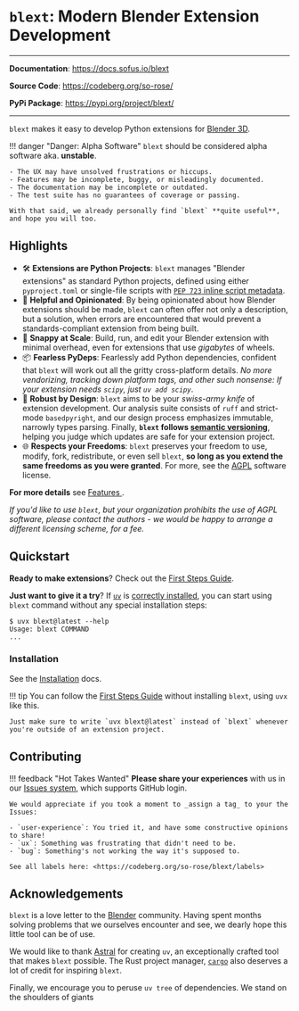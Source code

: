 # `blext`: Modern Blender Extension Development

---

**Documentation**: <https://docs.sofus.io/blext>

**Source Code**: <https://codeberg.org/so-rose/>

**PyPi Package**: <https://pypi.org/project/blext/>

---
`blext` makes it easy to develop Python extensions for [Blender 3D](https://www.blender.org/).

!!! danger "Danger: Alpha Software"
	`blext` should be considered alpha software aka. **unstable**.

	- The UX may have unsolved frustrations or hiccups.
	- Features may be incomplete, buggy, or misleadingly documented.
	- The documentation may be incomplete or outdated.
	- The test suite has no guarantees of coverage or passing.

	With that said, we already personally find `blext` **quite useful**, and hope you will too.



## Highlights
- 🛠 **Extensions are Python Projects**: `blext` manages "Blender extensions" as standard Python projects, defined using either `pyproject.toml` or single-file scripts with [`PEP 723` inline script metadata](https://packaging.python.org/en/latest/specifications/inline-script-metadata/#inline-script-metadata).
- 💭  **Helpful and Opinionated**: By being opinionated about how Blender extensions should be made, `blext` can often offer not only a description, but a solution, when errors are encountered that would prevent a standards-compliant extension from being built.
- 🚀 **Snappy at Scale**: Build, run, and edit your Blender extension with minimal overhead, even for extensions that use _gigabytes_ of wheels.
- 📦 **Fearless PyDeps**: Fearlessly add Python dependencies, confident that `blext` will work out all the gritty cross-platform details. _No more vendorizing, tracking down platform tags, and other such nonsense: If your extension needs `scipy`, just `uv add scipy`_.
- 🏢 **Robust by Design**: `blext` aims to be your _swiss-army knife_ of extension development.
Our analysis suite consists of `ruff` and strict-mode `basedpyright`, and our design process emphasizes immutable, narrowly types parsing.
Finally, **`blext` follows [semantic versioning](https://semver.org/)**, helping you judge which updates are safe for your extension project.
- 🌐 **Respects your Freedoms**: `blext` preserves your freedom to use, modify, fork, redistribute, or even sell `blext`, **so long as you extend the same freedoms as you were granted**. For more, see the [AGPL](https://www.gnu.org/licenses/agpl-3.0.html) software license.

**For more details** see [Features ](features.md).

_If you'd like to use `blext`, but your organization prohibits the use of AGPL software, please contact the authors - we would be happy to arrange a different licensing scheme, for a fee._



## Quickstart
**Ready to make extensions**? Check out the [First Steps Guide](user_guide/first_steps.md).

**Just want to give it a try**? If [`uv`](https://docs.astral.sh/uv/) is [correctly installed](https://docs.astral.sh/uv/getting-started/installation/), you can start using `blext` command without any special installation steps:

<!-- termynal -->
```
$ uvx blext@latest --help
Usage: blext COMMAND
...
```



### Installation
See the [Installation](installation.md) docs.

!!! tip
	You can follow the [First Steps Guide](user_guide/first_steps.md) without installing `blext`, using `uvx` like this.

	Just make sure to write `uvx blext@latest` instead of `blext` whenever you're outside of an extension project.



## Contributing
!!! feedback "Hot Takes Wanted"
	**Please share your experiences** with us in our [Issues system](https://codeberg.org/so-rose/blext/issues), which supports GitHub login.

	We would appreciate if you took a moment to _assign a tag_ to your the Issues:

	- `user-experience`: You tried it, and have some constructive opinions to share!
	- `ux`: Something was frustrating that didn't need to be.
	- `bug`: Something's not working the way it's supposed to.

	See all labels here: <https://codeberg.org/so-rose/blext/labels>



## Acknowledgements
`blext` is a love letter to the [Blender](https://www.blender.org/) community.
Having spent months solving problems that we ourselves encounter and see, we dearly hope this little tool can be of use.

We would like to thank [Astral](https://astral.sh/) for creating `uv`, an exceptionally crafted tool that makes `blext` possible.
The Rust project manager, [`cargo`](https://github.com/rust-lang/cargo) also deserves a lot of credit for inspiring `blext`.

Finally, we encourage you to peruse `uv tree` of dependencies.
We stand on the shoulders of giants
